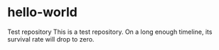 # hello-world
Test repository
This is a test repository. On a long enough timeline, its survival rate will drop to zero.
